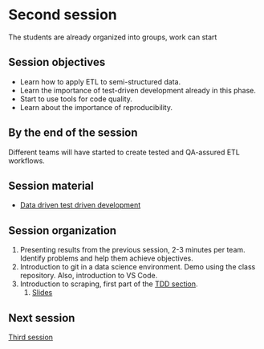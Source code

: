# Second session

The students are already organized into groups, work can start

## Session objectives

* Learn how to apply ETL to semi-structured data.
* Learn the importance of test-driven development already in this phase.
* Start to use tools for code quality.
* Learn about the importance of reproducibility.

## By the end of the session

Different teams will have started to create tested and QA-assured ETL workflows.

## Session material

* [Data driven test driven development](https://jj.github.io/nova-mlops/03.TDD)


## Session organization

1. Presenting results from the previous session, 2-3 minutes per team. Identify
   problems and help them achieve objectives.
2. Introduction to git in a data science environment. Demo using the
   class repository. Also, introduction to VS Code.
3. Introduction to scraping, first part of the  [TDD section](../text/03.TDD.md).
   1. [Slides](https://jj.github.io/nova-mlops/preso/01.html#/8)

## Next session

[Third session](03.md)
